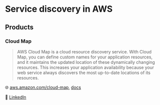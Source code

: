 # Service discovery in AWS

## Products

### Cloud Map

> AWS Cloud Map is a cloud resource discovery service. With Cloud Map, you can define custom names for your application resources, and it maintains the updated location of these dynamically changing resources.
> This increases your application availability because your web service always discovers the most up-to-date locations of its resources.

🌐 [aws.amazon.com/cloud-map](https://aws.amazon.com/cloud-map/), [docs](https://docs.aws.amazon.com/cloud-map/latest/dg/what-is-cloud-map.html)

🏫 [LinkedIn](https://www.linkedin.com/learning/getting-started-with-aws-cloud-map/introducing-aws-cloud-map)
